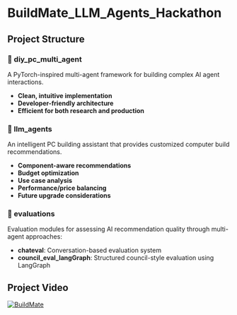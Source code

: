 # BuildMate_LLM_Agents_Hackathon

## Project Structure

### 📁 diy_pc_multi_agent

A PyTorch-inspired multi-agent framework for building complex AI agent interactions.

- **Clean, intuitive implementation**
- **Developer-friendly architecture**
- **Efficient for both research and production**

### 📁 llm_agents

An intelligent PC building assistant that provides customized computer build recommendations.

- **Component-aware recommendations**
- **Budget optimization**
- **Use case analysis**
- **Performance/price balancing**
- **Future upgrade considerations**

### 📁 evaluations

Evaluation modules for assessing AI recommendation quality through multi-agent approaches:

- **chateval**: Conversation-based evaluation system
- **council_eval_langGraph**: Structured council-style evaluation using LangGraph


## Project Video
[![BuildMate](https://img.youtube.com/vi/0MSzHS4XhjY/maxresdefault.jpg)](https://www.youtube.com/watch?0MSzHS4XhjY)



